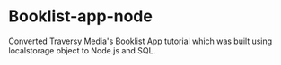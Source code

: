 # Booklist-app-node
Converted Traversy Media's Booklist App tutorial which was built using localstorage object to Node.js and SQL.
